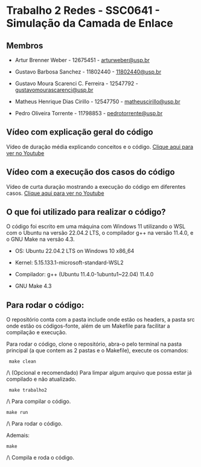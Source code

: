 # Trabalho 2 Redes - SSC0641 - Simulação da Camada de Enlace

## Membros
- Artur Brenner Weber - 12675451 - arturweber@usp.br

- Gustavo Barbosa Sanchez - 11802440 - 11802440@usp.br

- Gustavo Moura Scarenci C. Ferreira - 12547792 - gustavomourascarenci@usp.br

- Matheus Henrique Dias Cirillo - 12547750 - matheuscirillo@usp.br

- Pedro Oliveira Torrente - 11798853 - pedrotorrente@usp.br

## Vídeo com explicação geral do código
Vídeo de duração média explicando conceitos e o código.
[Clique aqui para ver no Youtube](https://youtu.be/VO_GexqevFA)

## Vídeo com a execução dos casos do código
Vídeo de curta duração mostrando a execução do código em diferentes casos.
[Clique aqui para ver no Youtube](https://youtu.be/tHUKEi1VxDk)

## O que foi utilizado para realizar o código?
O código foi escrito em uma máquina com Windows 11 utilizando o WSL com o Ubuntu na versão 22.04.2 LTS, o compilador g++ na versão 11.4.0, e o GNU Make na versão 4.3.

- OS: Ubuntu 22.04.2 LTS on Windows 10 x86_64

- Kernel: 5.15.133.1-microsoft-standard-WSL2

- Compilador: g++ (Ubuntu 11.4.0-1ubuntu1~22.04) 11.4.0

- GNU Make 4.3

## Para rodar o código:
O repositório conta com a pasta include onde estão os headers, a pasta src onde estão os códigos-fonte, além de um Makefile para facilitar a compilação e execução.

Para rodar o código, clone o repositório, abra-o pelo terminal na pasta principal (a que contem as 2 pastas e o Makefile), execute os comandos:


``` make clean```

/\ (Opcional e recomendado) Para limpar algum arquivo que possa estar já compilado e não atualizado.


``` make trabalho2```

/\ Para compilar o código.


``` make run ```

/\ Para rodar o código.


Ademais:

``` make ``` 

/\ Compila e roda o código.
